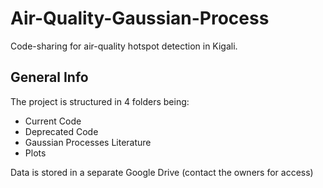 # Air-Quality-Gaussian-Process
Code-sharing for air-quality hotspot detection in Kigali.

## General Info
The project is structured in 4 folders being:

* Current Code
* Deprecated Code
* Gaussian Processes Literature
* Plots

Data is stored in a separate Google Drive (contact the owners for access)
